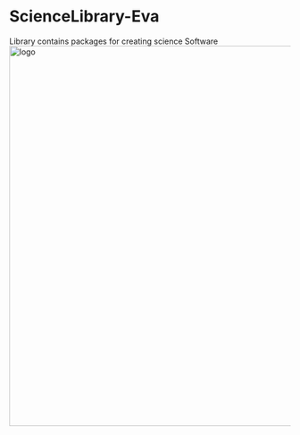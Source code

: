 # ScienceLibrary-Eva
Library contains packages for  creating science Software
<img width="681" alt="logo" src="https://user-images.githubusercontent.com/63235817/139529027-0faa47dd-8f03-4481-9ec8-cd03e360bc7d.png">
